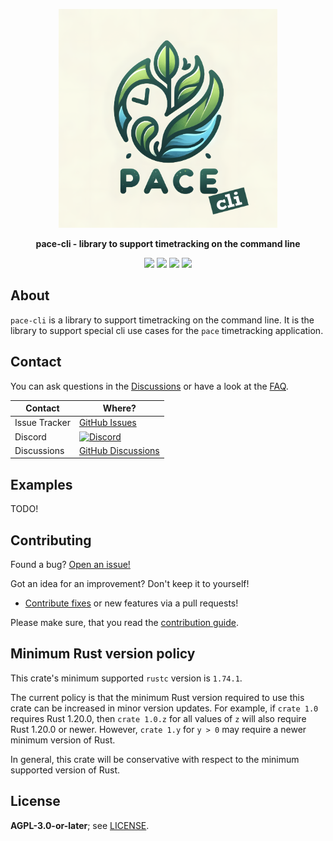 <p align="center">
<img src="https://raw.githubusercontent.com/pace-rs/assets/main/logos/readme_header_cli.png" height="350" />
</p>
<p align="center"><b>pace-cli - library to support timetracking on the command line</b></p>

<p align="center">
<a href="https://crates.io/crates/pace_cli"><img src="https://img.shields.io/crates/v/pace_cli.svg" /></a>
<a href="https://docs.rs/pace_cli/"><img src="https://img.shields.io/docsrs/pace_cli?style=flat&amp;labelColor=1c1d42&amp;color=4f396a&amp;logo=Rust&amp;logoColor=white" /></a>
<a href="https://raw.githubusercontent.com/pace-rs/pace/main/crates/cli/LICENSE"><img src="https://img.shields.io/badge/license-AGPLv3+-red.svg" /></a>
<a href="https://crates.io/crates/pace_cli"><img src="https://img.shields.io/crates/d/pace_cli.svg" /></a>
<p>

## About

`pace-cli` is a library to support timetracking on the command line. It is the
library to support special cli use cases for the `pace` timetracking
application.

## Contact

You can ask questions in the
[Discussions](https://github.com/pace-rs/pace/discussions) or have a look at the
[FAQ](https://pace.cli.rs/docs/FAQ.html).

| Contact       | Where?                                                                                                          |
| ------------- | --------------------------------------------------------------------------------------------------------------- |
| Issue Tracker | [GitHub Issues](https://github.com/pace-rs/pace/issues/new/choose)                                              |
| Discord       | [![Discord](https://dcbadge.vercel.app/api/server/RKSWrAcYdG?style=flat-square)](https://discord.gg/RKSWrAcYdG) |
| Discussions   | [GitHub Discussions](https://github.com/pace-rs/discussions)                                                    |

## Examples

TODO!

## Contributing

Found a bug? [Open an issue!](https://github.com/pace-rs/pace/issues/new/choose)

Got an idea for an improvement? Don't keep it to yourself!

- [Contribute fixes](https://github.com/pace-rs/pace/contribute) or new features
  via a pull requests!

Please make sure, that you read the
[contribution guide](https://pace.cli.rs/docs/contributing_to_pace.html).

## Minimum Rust version policy

This crate's minimum supported `rustc` version is `1.74.1`.

The current policy is that the minimum Rust version required to use this crate
can be increased in minor version updates. For example, if `crate 1.0` requires
Rust 1.20.0, then `crate 1.0.z` for all values of `z` will also require Rust
1.20.0 or newer. However, `crate 1.y` for `y > 0` may require a newer minimum
version of Rust.

In general, this crate will be conservative with respect to the minimum
supported version of Rust.

## License

**AGPL-3.0-or-later**; see [LICENSE](./LICENSE).
